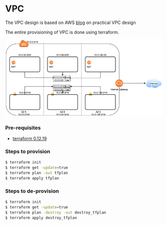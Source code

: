 # VPC

The VPC design is based on AWS [blog](https://aws.amazon.com/blogs/startups/practical-vpc-design/) on practical VPC 
design

The entire provisioning of VPC is done using terraform.

![VPC Diagram](../docs/vpc.png "VPC")

### Pre-requisites

- [terraform 0.12.19](https://learn.hashicorp.com/terraform/getting-started/install.html)

### Steps to provision

```bash
$ terraform init
$ terraform get -update=true
$ terraform plan -out tfplan
$ terraform apply tfplan
```

### Steps to de-provision

```bash
$ terraform init
$ terraform get -update=true
$ terraform plan -destroy -out destroy_tfplan
$ terraform apply destroy_tfplan
```